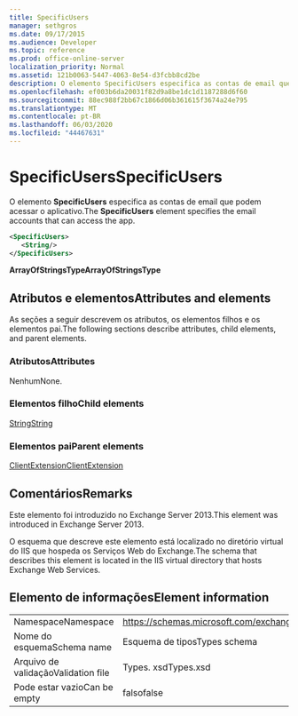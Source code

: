```yaml
---
title: SpecificUsers
manager: sethgros
ms.date: 09/17/2015
ms.audience: Developer
ms.topic: reference
ms.prod: office-online-server
localization_priority: Normal
ms.assetid: 121b0063-5447-4063-8e54-d3fcbb8cd2be
description: O elemento SpecificUsers especifica as contas de email que podem acessar o aplicativo.
ms.openlocfilehash: ef003b6da20031f82d9a8be1dc1d1187288d6f60
ms.sourcegitcommit: 88ec988f2bb67c1866d06b361615f3674a24e795
ms.translationtype: MT
ms.contentlocale: pt-BR
ms.lasthandoff: 06/03/2020
ms.locfileid: "44467631"
---
```

# <a name="specificusers"></a><span data-ttu-id="4c45f-103">SpecificUsers</span><span class="sxs-lookup"><span data-stu-id="4c45f-103">SpecificUsers</span></span>

<span data-ttu-id="4c45f-104">O elemento **SpecificUsers** especifica as contas de email que podem acessar o aplicativo.</span><span class="sxs-lookup"><span data-stu-id="4c45f-104">The **SpecificUsers** element specifies the email accounts that can access the app.</span></span> 
  
```XML
<SpecificUsers>
   <String/>
</SpecificUsers>
```

 <span data-ttu-id="4c45f-105">**ArrayOfStringsType**</span><span class="sxs-lookup"><span data-stu-id="4c45f-105">**ArrayOfStringsType**</span></span>
## <a name="attributes-and-elements"></a><span data-ttu-id="4c45f-106">Atributos e elementos</span><span class="sxs-lookup"><span data-stu-id="4c45f-106">Attributes and elements</span></span>

<span data-ttu-id="4c45f-107">As seções a seguir descrevem os atributos, os elementos filhos e os elementos pai.</span><span class="sxs-lookup"><span data-stu-id="4c45f-107">The following sections describe attributes, child elements, and parent elements.</span></span>
  
### <a name="attributes"></a><span data-ttu-id="4c45f-108">Atributos</span><span class="sxs-lookup"><span data-stu-id="4c45f-108">Attributes</span></span>

<span data-ttu-id="4c45f-109">Nenhum</span><span class="sxs-lookup"><span data-stu-id="4c45f-109">None.</span></span>
  
### <a name="child-elements"></a><span data-ttu-id="4c45f-110">Elementos filho</span><span class="sxs-lookup"><span data-stu-id="4c45f-110">Child elements</span></span>

[<span data-ttu-id="4c45f-111">String</span><span class="sxs-lookup"><span data-stu-id="4c45f-111">String</span></span>](string.md)
  
### <a name="parent-elements"></a><span data-ttu-id="4c45f-112">Elementos pai</span><span class="sxs-lookup"><span data-stu-id="4c45f-112">Parent elements</span></span>

[<span data-ttu-id="4c45f-113">ClientExtension</span><span class="sxs-lookup"><span data-stu-id="4c45f-113">ClientExtension</span></span>](clientextension.md)
  
## <a name="remarks"></a><span data-ttu-id="4c45f-114">Comentários</span><span class="sxs-lookup"><span data-stu-id="4c45f-114">Remarks</span></span>

<span data-ttu-id="4c45f-115">Este elemento foi introduzido no Exchange Server 2013.</span><span class="sxs-lookup"><span data-stu-id="4c45f-115">This element was introduced in Exchange Server 2013.</span></span>
  
<span data-ttu-id="4c45f-116">O esquema que descreve este elemento está localizado no diretório virtual do IIS que hospeda os Serviços Web do Exchange.</span><span class="sxs-lookup"><span data-stu-id="4c45f-116">The schema that describes this element is located in the IIS virtual directory that hosts Exchange Web Services.</span></span>
  
## <a name="element-information"></a><span data-ttu-id="4c45f-117">Elemento de informações</span><span class="sxs-lookup"><span data-stu-id="4c45f-117">Element information</span></span>

|||
|:-----|:-----|
|<span data-ttu-id="4c45f-118">Namespace</span><span class="sxs-lookup"><span data-stu-id="4c45f-118">Namespace</span></span>  <br/> |https://schemas.microsoft.com/exchange/services/2006/types  <br/> |
|<span data-ttu-id="4c45f-119">Nome do esquema</span><span class="sxs-lookup"><span data-stu-id="4c45f-119">Schema name</span></span>  <br/> |<span data-ttu-id="4c45f-120">Esquema de tipos</span><span class="sxs-lookup"><span data-stu-id="4c45f-120">Types schema</span></span>  <br/> |
|<span data-ttu-id="4c45f-121">Arquivo de validação</span><span class="sxs-lookup"><span data-stu-id="4c45f-121">Validation file</span></span>  <br/> |<span data-ttu-id="4c45f-122">Types. xsd</span><span class="sxs-lookup"><span data-stu-id="4c45f-122">Types.xsd</span></span>  <br/> |
|<span data-ttu-id="4c45f-123">Pode estar vazio</span><span class="sxs-lookup"><span data-stu-id="4c45f-123">Can be empty</span></span>  <br/> |<span data-ttu-id="4c45f-124">falso</span><span class="sxs-lookup"><span data-stu-id="4c45f-124">false</span></span>  <br/> |
   

